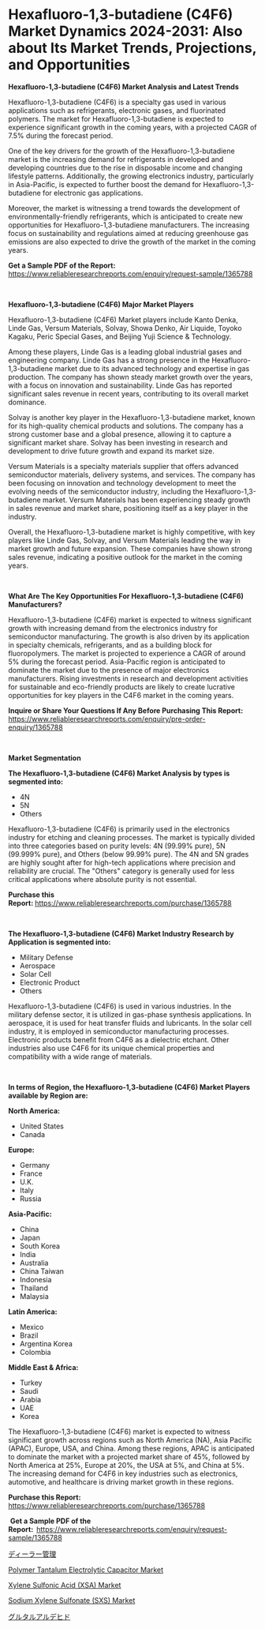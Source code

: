 <p><h1>Hexafluoro-1,3-butadiene (C4F6) Market Dynamics 2024-2031: Also about Its Market Trends, Projections, and Opportunities</h1></p><p><strong>Hexafluoro-1,3-butadiene (C4F6) Market Analysis and Latest Trends</strong></p>
<p><p>Hexafluoro-1,3-butadiene (C4F6) is a specialty gas used in various applications such as refrigerants, electronic gases, and fluorinated polymers. The market for Hexafluoro-1,3-butadiene is expected to experience significant growth in the coming years, with a projected CAGR of 7.5% during the forecast period.</p><p>One of the key drivers for the growth of the Hexafluoro-1,3-butadiene market is the increasing demand for refrigerants in developed and developing countries due to the rise in disposable income and changing lifestyle patterns. Additionally, the growing electronics industry, particularly in Asia-Pacific, is expected to further boost the demand for Hexafluoro-1,3-butadiene for electronic gas applications.</p><p>Moreover, the market is witnessing a trend towards the development of environmentally-friendly refrigerants, which is anticipated to create new opportunities for Hexafluoro-1,3-butadiene manufacturers. The increasing focus on sustainability and regulations aimed at reducing greenhouse gas emissions are also expected to drive the growth of the market in the coming years.</p></p>
<p><strong>Get a Sample PDF of the Report:&nbsp;</strong> <a href="https://www.reliableresearchreports.com/enquiry/request-sample/1365788">https://www.reliableresearchreports.com/enquiry/request-sample/1365788</a></p>
<p>&nbsp;</p>
<p><strong>Hexafluoro-1,3-butadiene (C4F6) Major Market Players</strong></p>
<p><p>Hexafluoro-1,3-butadiene (C4F6) Market players include Kanto Denka, Linde Gas, Versum Materials, Solvay, Showa Denko, Air Liquide, Toyoko Kagaku, Peric Special Gases, and Beijing Yuji Science & Technology.</p><p>Among these players, Linde Gas is a leading global industrial gases and engineering company. Linde Gas has a strong presence in the Hexafluoro-1,3-butadiene market due to its advanced technology and expertise in gas production. The company has shown steady market growth over the years, with a focus on innovation and sustainability. Linde Gas has reported significant sales revenue in recent years, contributing to its overall market dominance.</p><p>Solvay is another key player in the Hexafluoro-1,3-butadiene market, known for its high-quality chemical products and solutions. The company has a strong customer base and a global presence, allowing it to capture a significant market share. Solvay has been investing in research and development to drive future growth and expand its market size.</p><p>Versum Materials is a specialty materials supplier that offers advanced semiconductor materials, delivery systems, and services. The company has been focusing on innovation and technology development to meet the evolving needs of the semiconductor industry, including the Hexafluoro-1,3-butadiene market. Versum Materials has been experiencing steady growth in sales revenue and market share, positioning itself as a key player in the industry.</p><p>Overall, the Hexafluoro-1,3-butadiene market is highly competitive, with key players like Linde Gas, Solvay, and Versum Materials leading the way in market growth and future expansion. These companies have shown strong sales revenue, indicating a positive outlook for the market in the coming years.</p></p>
<p>&nbsp;</p>
<p><strong>What Are The Key Opportunities For Hexafluoro-1,3-butadiene (C4F6) Manufacturers?</strong></p>
<p><p>Hexafluoro-1,3-butadiene (C4F6) market is expected to witness significant growth with increasing demand from the electronics industry for semiconductor manufacturing. The growth is also driven by its application in specialty chemicals, refrigerants, and as a building block for fluoropolymers. The market is projected to experience a CAGR of around 5% during the forecast period. Asia-Pacific region is anticipated to dominate the market due to the presence of major electronics manufacturers. Rising investments in research and development activities for sustainable and eco-friendly products are likely to create lucrative opportunities for key players in the C4F6 market in the coming years.</p></p>
<p><strong>Inquire or Share Your Questions If Any Before Purchasing This Report:</strong> <a href="https://www.reliableresearchreports.com/enquiry/pre-order-enquiry/1365788">https://www.reliableresearchreports.com/enquiry/pre-order-enquiry/1365788</a></p>
<p>&nbsp;</p>
<p><strong>Market Segmentation</strong></p>
<p><strong>The Hexafluoro-1,3-butadiene (C4F6) Market Analysis by types is segmented into:</strong></p>
<p><ul><li>4N</li><li>5N</li><li>Others</li></ul></p>
<p><p>Hexafluoro-1,3-butadiene (C4F6) is primarily used in the electronics industry for etching and cleaning processes. The market is typically divided into three categories based on purity levels: 4N (99.99% pure), 5N (99.999% pure), and Others (below 99.99% pure). The 4N and 5N grades are highly sought after for high-tech applications where precision and reliability are crucial. The "Others" category is generally used for less critical applications where absolute purity is not essential.</p></p>
<p><strong>Purchase this Report:&nbsp;</strong><a href="https://www.reliableresearchreports.com/purchase/1365788">https://www.reliableresearchreports.com/purchase/1365788</a></p>
<p>&nbsp;</p>
<p><strong>The Hexafluoro-1,3-butadiene (C4F6) Market Industry Research by Application is segmented into:</strong></p>
<p><ul><li>Military Defense</li><li>Aerospace</li><li>Solar Cell</li><li>Electronic Product</li><li>Others</li></ul></p>
<p><p>Hexafluoro-1,3-butadiene (C4F6) is used in various industries. In the military defense sector, it is utilized in gas-phase synthesis applications. In aerospace, it is used for heat transfer fluids and lubricants. In the solar cell industry, it is employed in semiconductor manufacturing processes. Electronic products benefit from C4F6 as a dielectric etchant. Other industries also use C4F6 for its unique chemical properties and compatibility with a wide range of materials.</p></p>
<p>&nbsp;</p>
<p><strong>In terms of Region, the Hexafluoro-1,3-butadiene (C4F6) Market Players available by Region are:</strong></p>
<p>
    <p> <strong> North America: </strong>
        <ul>
            <li>United States</li>
            <li>Canada</li>
        </ul>
        </p> 
    <p> <strong> Europe: </strong>
        <ul>
            <li>Germany</li>
            <li>France</li>
            <li>U.K.</li>
            <li>Italy</li>
            <li>Russia</li>
        </ul>
        </p> 
    <p> <strong> Asia-Pacific: </strong>
        <ul>
            <li>China</li>
            <li>Japan</li>
            <li>South Korea</li>
            <li>India</li>
            <li>Australia</li>
            <li>China Taiwan</li>
            <li>Indonesia</li>
            <li>Thailand</li>
            <li>Malaysia</li>
        </ul>
        </p> 
    <p> <strong> Latin America: </strong>
        <ul>
            <li>Mexico</li>
            <li>Brazil</li>
            <li>Argentina Korea</li>
            <li>Colombia</li>
        </ul>
        </p> 
    <p> <strong> Middle East & Africa: </strong>
        <ul>
            <li>Turkey</li>
            <li>Saudi</li>
            <li>Arabia</li>
            <li>UAE</li>
            <li>Korea</li>
        </ul>
    </p>
    </p>
<p><p>The Hexafluoro-1,3-butadiene (C4F6) market is expected to witness significant growth across regions such as North America (NA), Asia Pacific (APAC), Europe, USA, and China. Among these regions, APAC is anticipated to dominate the market with a projected market share of 45%, followed by North America at 25%, Europe at 20%, the USA at 5%, and China at 5%. The increasing demand for C4F6 in key industries such as electronics, automotive, and healthcare is driving market growth in these regions.</p></p>
<p><strong>Purchase this Report: </strong><a href="https://www.reliableresearchreports.com/purchase/1365788">https://www.reliableresearchreports.com/purchase/1365788</a></p>
<p>&nbsp;<strong>Get a Sample PDF of the Report:&nbsp;&nbsp;</strong><a href="https://www.reliableresearchreports.com/enquiry/request-sample/1365788">https://www.reliableresearchreports.com/enquiry/request-sample/1365788</a></p>
<p><strong></strong></p>
<p><p><a href="https://github.com/vtbvgl20191192/Market-Research-Report-List-1/blob/main/544923371.md">ディーラー管理</a></p><p><a href="https://issuu.com/reportprime-2/docs/polymer-tantalum-electrolytic-capacitor-market-siz">Polymer Tantalum Electrolytic Capacitor Market</a></p><p><a href="https://github.com/zjyglelu/Market-Research-Report-List-1/blob/main/xylene-sulfonic-acid-xsa-market.md">Xylene Sulfonic Acid (XSA) Market</a></p><p><a href="https://github.com/mbisetmhermsr/Market-Research-Report-List-1/blob/main/sodium-xylene-sulfonate-sxs-market.md">Sodium Xylene Sulfonate (SXS) Market</a></p><p><a href="https://github.com/avwofrml53535/Market-Research-Report-List-1/blob/main/295461170.md">グルタルアルデヒド</a></p></p>